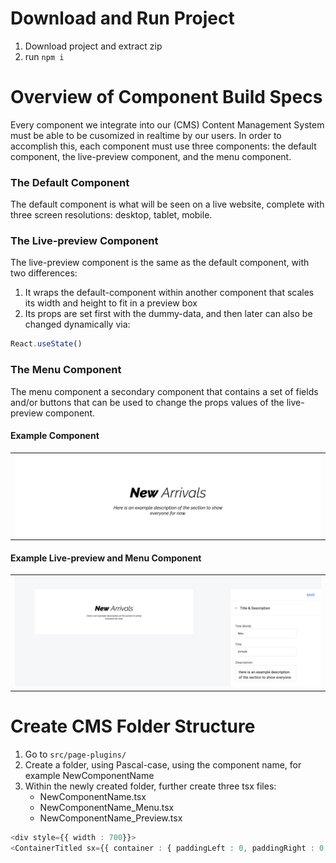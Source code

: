 # Download and Run Project
1. Download project and extract zip
2. run ```npm i```


# Overview of Component Build Specs
Every component we integrate into our (CMS) Content Management System must be able to be cusomized in realtime by our users. In order to accomplish this, each component must use three components: the default component, the live-preview component, and the menu component. 

### The Default Component
The default component is what will be seen on a live website, complete with three screen resolutions: desktop, tablet, mobile.

### The Live-preview Component
The live-preview component is the same as the default component, with two differences: 
1. It wraps the default-component within another component that scales its width and height to fit in a preview box
2. Its props are set first with the dummy-data, and then later can also be changed dynamically via:
```typescript
React.useState()
```

### The Menu Component
The menu component a secondary component that contains a set of fields and/or buttons that can be used to change the props values of the live-preview component. 


#### Example Component 
<table><tr><td>
    <img src="images/component-desktop.png">
</td></tr></table>

#### Example Live-preview and Menu Component 
<table><tr><td>
    <img src="images/component-cms.png">
</td></tr></table>


# Create CMS Folder Structure
1. Go to ```src/page-plugins/```
2. Create a folder, using Pascal-case, using the component name, for example NewComponentName
3. Within the newly created folder, further create three tsx files:
   * NewComponentName.tsx
   * NewComponentName_Menu.tsx
   * NewComponentName_Preview.tsx









```typescript
<div style={{ width : 700}}>
<ContainerTitled sx={{ container : { paddingLeft : 0, paddingRight : 0 }}} notitle>
```
